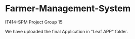 # Farmer-Management-System
IT414-SPM Project Group 15

We have uploaded the final Application in "Leaf APP" folder. 
